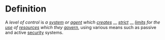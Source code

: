 # Definition

A _level of control_ is _a_ [_system_](system.md) _or_ [_agent_](agent.md) _which_ [_creates_](create.md) __ [_strict_](strict.md) __ [_limits_](limit.md) _for the_ [_use_](use.md) _of_ [_resources_](resource.md) _which they_ [_govern_](govern.md), using various means such as passive and active [security](secure.md) systems.
